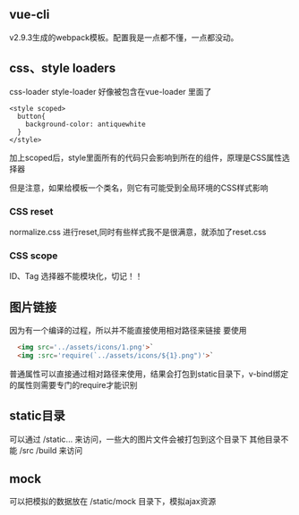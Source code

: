 ## vue-cli
v2.9.3生成的webpack模板。配置我是一点都不懂，一点都没动。

## css、style loaders
css-loader style-loader 好像被包含在vue-loader 里面了

```
<style scoped>
  button{
    background-color: antiquewhite
  }
</style>
```
加上scoped后，style里面所有的代码只会影响到所在的组件，原理是CSS属性选择器

但是注意，如果给模板一个类名，则它有可能受到全局环境的CSS样式影响

### CSS reset
normalize.css 进行reset,同时有些样式我不是很满意，就添加了reset.css

### CSS scope
ID、Tag 选择器不能模块化，切记！！

## 图片链接
因为有一个编译的过程，所以并不能直接使用相对路径来链接
要使用 
``` html
  <img src='../assets/icons/1.png'>`
  <img :src='require(`../assets/icons/${1}.png")'>`
```
普通属性可以直接通过相对路径来使用，结果会打包到static目录下，v-bind绑定的属性则需要专门的require才能识别

## static目录
可以通过 /static... 来访问，一些大的图片文件会被打包到这个目录下
其他目录不能 /src /build 来访问

## mock
可以把模拟的数据放在 /static/mock 目录下，模拟ajax资源